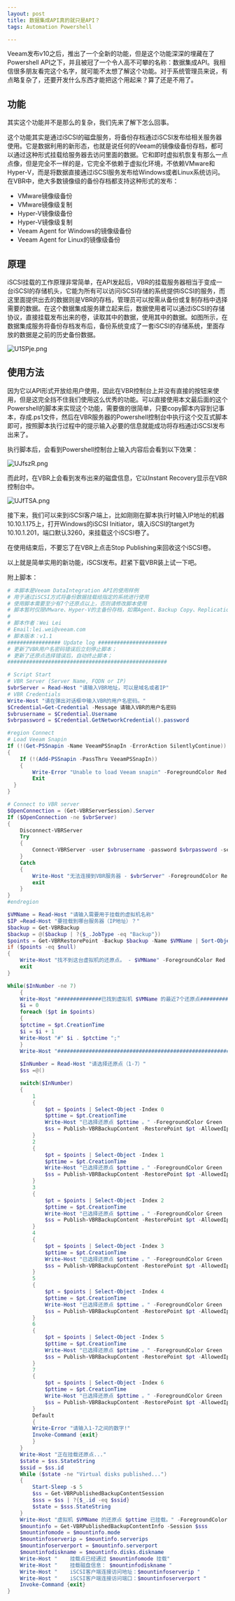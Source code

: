 ```yaml
---
layout: post
title: 数据集成API真的就只是API？
tags: Automation Powershell

---
```


Veeam发布v10之后，推出了一个全新的功能，但是这个功能深深的埋藏在了Powershell API之下，并且被冠了一个令人高不可攀的名称：数据集成API。我相信很多朋友看完这个名字，就可能不太想了解这个功能。对于系统管理员来说，有点略复杂了，还要开发什么东西才能把这个用起来？算了还是不用了。

## 功能

其实这个功能并不是那么的复杂，我们先来了解下怎么回事。

这个功能其实是通过iSCSI的磁盘服务，将备份存档通过iSCSI发布给相关服务器使用。它是数据利用的新形态，也就是说任何的Veeam的镜像级备份存档，都可以通过这种形式挂载给服务器去访问里面的数据。它和即时虚拟机恢复有那么一点点像，但是完全不一样的是，它完全不依赖于虚拟化环境，不依赖VMware和Hyper-V，而是将数据直接通过iSCSI服务发布给Windows或者Linux系统访问。在VBR中，绝大多数镜像级的备份存档都支持这种形式的发布：

- VMware镜像级备份
- VMware镜像级复制
- Hyper-V镜像级备份
- Hyper-V镜像级复制
- Veeam Agent for Windows的镜像级备份
- Veeam Agent for Linux的镜像级备份

## 原理

iSCSI挂载的工作原理非常简单，在API发起后，VBR的挂载服务器相当于变成一台iSCSI的存储机头，它能为所有可以访问iSCSI存储的系统提供iSCSI的服务，而这里面提供出去的数据则是VBR的存档，管理员可以按需从备份或复制存档中选择需要的数据。在这个数据集成服务建立起来后，数据使用者可以通过iSCSI的存储协议，直接挂载发布出来的卷，读取其中的数据，使用其中的数据。如图所示，在数据集成服务将备份存档发布后，备份系统变成了一套iSCSI的存储系统，里面存放的数据是之前的历史备份数据。

![U1SPje.png](https://s1.ax1x.com/2020/07/11/U1SPje.png)

## 使用方法

因为它以API形式开放给用户使用，因此在VBR控制台上并没有直接的按钮来使用，但是这完全挡不住我们使用这么优秀的功能。可以直接使用本文最后面的这个Powershell的脚本来实现这个功能，需要做的很简单，只要copy脚本内容到记事本，存成.ps1文件，然后在VBR服务器的Powershell控制台中执行这个交互式脚本即可，按照脚本执行过程中的提示输入必要的信息就能成功将存档通过iSCSI发布出来了。

执行脚本后，会看到Powershell控制台上输入内容后会看到以下效果：

![UJfszR.png](https://s1.ax1x.com/2020/07/13/UJfszR.png)

而此时，在VBR上会看到发布出来的磁盘信息，它以Instant Recovery显示在VBR控制台中。

![UJfTSA.png](https://s1.ax1x.com/2020/07/13/UJfTSA.png)

接下来，我们可以来到iSCSI客户端上，比如刚刚在脚本执行时输入IP地址的机器10.10.1.175上，打开Windows的iSCSI Initiator，填入iSCSI的target为10.10.1.201，端口默认3260，来挂载这个iSCSI卷了。

在使用结束后，不要忘了在VBR上点击Stop Publishing来回收这个iSCSI卷。

以上就是简单实用的新功能，iSCSI发布。赶紧下载VBR装上试一下吧。



附上脚本：

```powershell
# 本脚本是Veeam DataIntegration API的使用样例
# 用于通过iSCSI方式将备份数据挂载给指定的系统进行使用
# 使用脚本需要至少有7个还原点以上，否则请修改脚本使用
# 脚本暂时仅限VMware、Hyper-V的主备份存档，如需Agent、Backup Copy、Replication、Storage Snapshot，请根据需求修改脚本。
#
# 脚本作者：Wei Lei
# Email:lei.wei@veeam.com
# 脚本版本：v1.1
################# Update log ######################
# 更新了VBR用户名密码错误后立刻停止脚本；
# 更新了还原点选择错误后，自动终止脚本；
###################################################

# Script Start
# VBR Server (Server Name, FQDN or IP)
$vbrServer = Read-Host "请输入VBR地址，可以是域名或者IP"
# VBR Credentials
Write-Host "请在弹出对话框中输入VBR的用户名密码。"
$Credential=Get-Credential -Message 请输入VBR的用户名密码
$vbrusername = $Credential.Username
$vbrpassword = $Credential.GetNetworkCredential().password

#region Connect
# Load Veeam Snapin
If (!(Get-PSSnapin -Name VeeamPSSnapIn -ErrorAction SilentlyContinue))
{
    If (!(Add-PSSnapin -PassThru VeeamPSSnapIn))
    {
        Write-Error "Unable to load Veeam snapin" -ForegroundColor Red
        Exit
  }
}

# Connect to VBR server
$OpenConnection = (Get-VBRServerSession).Server
If ($OpenConnection -ne $vbrServer)
{
    Disconnect-VBRServer
    Try
    {
        Connect-VBRServer -user $vbrusername -password $vbrpassword -server $vbrServer -ErrorAction Stop
    }
    Catch
    {
        Write-Host "无法连接到VBR服务器 - $vbrServer" -ForegroundColor Red
        exit
    }
}
#endregion

$VMName = Read-Host "请输入需要用于挂载的虚拟机名称"
$IP =Read-Host "要挂载到哪台服务器（IP地址）？"
$backup = Get-VBRBackup
$backup = @($backup | ?{$_.JobType -eq "Backup"})
$points = Get-VBRRestorePoint -Backup $backup -Name $VMName | Sort-Object –Property CreationTime –Descending | Select-Object -First 7
if ($points -eq $null)
{
    Write-Host "找不到这台虚拟机的还原点。 - $VMName" -ForegroundColor Red
    exit
}

While($InNumber -ne 7)
    {
    Write-Host "##############已找到虚拟机 $VMName 的最近7个还原点##############" -ForegroundColor Green
    $i = 0
    foreach ($pt in $points) 
    {
    $ptctime = $pt.CreationTime
    $i = $i + 1
    Write-Host "#" $i . $ptctime ";"
    }
    Write-Host "#############################################################" -ForegroundColor Green
    
    $InNumber = Read-Host "请选择还原点（1-7）"
    $ss =@()

    switch($InNumber)
    {
        1
        {
            $pt = $points | Select-Object -Index 0
            $pttime = $pt.CreationTime
            Write-Host "已选择还原点 $pttime 。" -ForegroundColor Green
            $ss = Publish-VBRBackupContent -RestorePoint $pt -AllowedIps $IP -RunAsync
        }
        2
        {
            $pt = $points | Select-Object -Index 1
            $pttime = $pt.CreationTime
            Write-Host "已选择还原点 $pttime 。" -ForegroundColor Green
            $ss = Publish-VBRBackupContent -RestorePoint $pt -AllowedIps $IP -RunAsync
        }
        3
        {
            $pt = $points | Select-Object -Index 2
            $pttime = $pt.CreationTime
            Write-Host "已选择还原点 $pttime 。" -ForegroundColor Green
            $ss = Publish-VBRBackupContent -RestorePoint $pt -AllowedIps $IP -RunAsync
        }
        4
        {
            $pt = $points | Select-Object -Index 3
            $pttime = $pt.CreationTime
            Write-Host "已选择还原点 $pttime 。" -ForegroundColor Green
            $ss = Publish-VBRBackupContent -RestorePoint $pt -AllowedIps $IP -RunAsync
        }
        5
        {
            $pt = $points | Select-Object -Index 4
            $pttime = $pt.CreationTime
            Write-Host "已选择还原点 $pttime 。" -ForegroundColor Green
            $ss = Publish-VBRBackupContent -RestorePoint $pt -AllowedIps $IP -RunAsync
        }
        6
        {
            $pt = $points | Select-Object -Index 5
            $pttime = $pt.CreationTime
            Write-Host "已选择还原点 $pttime 。" -ForegroundColor Green
            $ss = Publish-VBRBackupContent -RestorePoint $pt -AllowedIps $IP -RunAsync
        }
        7
        {
            $pt = $points | Select-Object -Index 6
            $pttime = $pt.CreationTime
            Write-Host "已选择还原点 $pttime 。" -ForegroundColor Green
            $ss = Publish-VBRBackupContent -RestorePoint $pt -AllowedIps $IP -RunAsync
        }
        Default 
        { 
        Write-Error "请输入1-7之间的数字!"
        Invoke-Command {exit}
        }
    }
    Write-Host "正在挂载还原点..."
    $state = $ss.StateString
    $ssid = $ss.id
    While ($state -ne "Virtual disks published...")
    {
        Start-Sleep -s 5
        $ss = Get-VBRPublishedBackupContentSession
        $sss = $ss | ?{$_.id -eq $ssid}
        $state = $sss.StateString
    }
    Write-Host "虚拟机 $VMName 的还原点 $pttime 已挂载。" -ForegroundColor Green
    $mountinfo = Get-VBRPublishedBackupContentInfo -Session $sss
    $mountinfomode = $mountinfo.mode
    $mountinfoserverip = $mountinfo.serverips
    $mountinfoserverport = $mountinfo.serverport
    $mountinfodiskname = $mountinfo.disks.diskname
    Write-Host "    挂载点已经通过 $mountinfomode 挂载"
    Write-Host "    挂载磁盘信息： $mountinfodiskname "
    Write-Host "    iSCSI客户端连接访问地址：$mountinfoserverip "
    Write-Host "    iSCSI客户端连接访问端口：$mountinfoserverport "
    Invoke-Command {exit}
}

```

